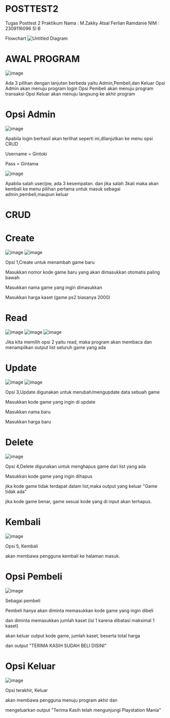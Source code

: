 # POSTTEST2
Tugas Posttest 2 Praktikum
Nama : M.Zakky Atsal Ferlian Ramdanie
NIM : 2309116096 SI B

Flowchart
![Untitled Diagram](https://github.com/zkyatsl/POSTTEST2/assets/98721112/5b41a620-c651-4f0a-9ba2-072680978c39)

# AWAL PROGRAM
![image](https://github.com/zkyatsl/POSTTEST2/assets/98721112/68173da5-4e0a-424e-9a36-d344bf66f48e)

Ada 3 pilihan dengan lanjutan berbeda yaitu Admin,Pembeli,dan Keluar
Opsi Admin akan menuju program login
Opsi Pembeli akan menuju program transaksi
Opsi  Keluar akan menuju langsung ke akhir program
# Opsi Admin
![image](https://github.com/zkyatsl/POSTTEST2/assets/98721112/c188dc12-2588-4b44-bf59-985e159c6485)

Apabila login berhasil akan terlihat seperti ini,dilanjutkan ke menu opsi CRUD


Username = Gintoki

Pass = Gintama

![image](https://github.com/zkyatsl/POSTTEST2/assets/98721112/1a3a16a9-b16f-4da8-9998-b9c0e287545a)

Apabila salah user/pw, ada 3 kesempatan.
dan jika salah 3kali maka akan kembali ke menu pilihan pertama untuk masuk sebagai admin,pembeli,maupun keluar

# CRUD
  # Create
  ![image](https://github.com/zkyatsl/POSTTEST2/assets/98721112/33c9a516-32a3-46a7-b8c7-277c3bf0c05f)
  ![image](https://github.com/zkyatsl/POSTTEST2/assets/98721112/bd250bb6-ddf8-48e7-a607-7396e6737263)



  Opsi 1,Create untuk menambah game baru

  Masukkan nomor kode game baru yang akan dimasukkan otomatis paling bawah
  
  Masukkan nama game yang ingin dimasukkan
  
  Masukkan harga kaset (game ps2 biasanya 2000)

  # Read
  ![image](https://github.com/zkyatsl/POSTTEST2/assets/98721112/f05e7aa4-a3f1-41c3-918d-b86e98771daf)
  ![image](https://github.com/zkyatsl/POSTTEST2/assets/98721112/0faddb9c-a3b8-462c-9340-2e791cd5765a)
  ![image](https://github.com/zkyatsl/POSTTEST2/assets/98721112/be50124f-a385-4484-a7c4-fbfe7dac8089)



  Jika kita memilih opsi 2 yaitu read, maka program akan membaca dan menampilkan output list seluruh game yang ada

  # Update 
  ![image](https://github.com/zkyatsl/POSTTEST2/assets/98721112/a82646c3-73f1-434f-a87c-0f9b5e90efe4)
  ![image](https://github.com/zkyatsl/POSTTEST2/assets/98721112/394f61d2-225c-43fc-bc57-4e69bd9c9be7)

  Opsi 3,Update digunakan untuk merubah/mengupdate data sebuah game

  Masukkan kode game yang ingin di update
  
  Masukkan nama baru
  
  Masukkan harga baru

  # Delete
  ![image](https://github.com/zkyatsl/POSTTEST2/assets/98721112/69fc5649-5adc-409e-bfe2-767404a26946)



  Opsi 4,Delete digunakan untuk menghapus game dari list yang ada

  Masukkan kode game yang ingin dihapus
  
  jika kode game tidak terdapat dalam list,maka output yang keluar "Game tidak ada"

  jika kode game benar, game sesuai kode yang di input akan terhapus.
  
  # Kembali

![image](https://github.com/zkyatsl/POSTTEST2/assets/98721112/3ea4a42d-6fe0-4c31-afe9-317a223da299)

Opsi 5, Kembali

akan membawa pengguna kembali ke halaman masuk.


  # Opsi Pembeli
  ![image](https://github.com/zkyatsl/POSTTEST2/assets/98721112/b0801dc4-693e-4a6c-ad53-0008d1e999bf)


  Sebagai pembeli

  Pembeli hanya akan diminta memasukkan kode game yang ingin dibeli 

  dan diminta memasukkan jumlah kaset (isi 1 karena dibatasi maksimal 1 kaset)


  akan keluar output kode game, jumlah kaset, beserta total harga

  dan output  "TERIMA KASIH SUDAH BELI DISINI"

  # Opsi Keluar
  ![image](https://github.com/zkyatsl/POSTTEST2/assets/98721112/4c625d6d-d6d6-4de6-a25d-466e4941edb7)
  

  Opsi terakhir, Keluar

  akan membawa pengguna menuju program akhir dan

  mengeluarkan output "Terima Kasih telah mengunjungi Playstation Mania"


  

  


  
  
  

  

  





  
  
  







